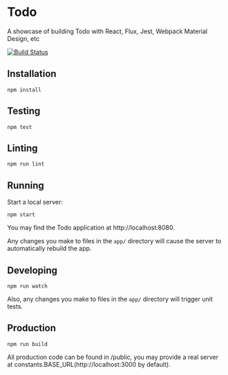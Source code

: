 # Todo
A showcase of building Todo with React, Flux, Jest, Webpack Material Design, etc

[![Build Status](https://travis-ci.org/zhengl/todo.svg?branch=master)](https://travis-ci.org/zhengl/todo)

## Installation

```
npm install
```

## Testing

```
npm test
```

## Linting

```
npm run lint
```

## Running

Start a local server:

```
npm start
```

You may find the Todo application at http://localhost:8080.

Any changes you make to files in the `app/` directory will cause the server to
automatically rebuild the app.

## Developing

```
npm run watch
```

Also, any changes you make to files in the `app/` directory will trigger unit tests.


## Production

```
npm run build
```

All production code can be found in /public, you may provide a real server at constants.BASE_URL(http://localhost:3000 by default).
